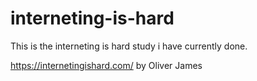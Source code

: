 # interneting-is-hard

This is the interneting is hard study i have currently done.

https://internetingishard.com/ by Oliver James
